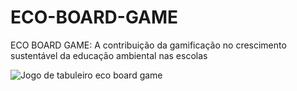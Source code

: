 # ECO-BOARD-GAME
ECO BOARD GAME: A contribuição da gamificação no crescimento sustentável da educação ambiental nas escolas

![Jogo de tabuleiro eco board game]([(https://github.com/sibellyvih/ECO-BOARD-GAME/blob/6f020285c294ce2d56c60888f4ff8bb1425f83da/Jogo%20de%20tabuleiro%20da%20sustentabilidade.jpg]))
